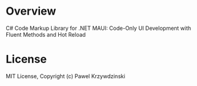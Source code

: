 # Overview

C# Code Markup Library for .NET MAUI: Code-Only UI Development with Fluent Methods and Hot Reload

# License 

MIT License, Copyright (c) Pawel Krzywdzinski
